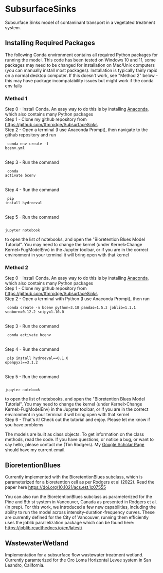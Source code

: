 # SubsurfaceSinks
Subsurface Sinks model of contaminant transport in a vegetated treatment system. 

## Installing Required Packages
The following Conda environment contains all required Python packages for running the model. This code has been tested on Windows 10 and 11, some packages may need to be changed for installation on Mac/Unix computers (you can manually install most packages). Installation is typically fairly rapid on a normal desktop computer.  If this doesn't work, see "Method 2" below - this may have package incompatability issues but might work if the conda env fails
 <br>
 ### Method 1
Step 0 - Install Conda. An easy way to do this is by installing [Anaconda](https://www.anaconda.com/), which also contains many Python packages<br>
Step 1 - Clone my github repository from https://github.com/tfmrodge/SubsurfaceSinks<br>
Step 2 - Open a terminal (I use Anaconda Prompt), then navigate to the github repository and run <pre><code> conda env create -f bcenv.yml</code></pre><br>
Step 3 - Run the command <pre><code> conda activate bcenv</code></pre><br>
Step 4 - Run the command <pre><code> pip install hydroeval</code></pre><br>
Step 5 - Run the command <pre><code> jupyter notebook</code></pre> to open the list of notebooks, and open the "Bioretention Blues Model Tutorial". You may need to change the kernel (under Kernel>Change Kernel>FugModelEnv) in the Jupyter toolbar, or if you are in the correct environment in your terminal it will bring open with that kernel<br>
### Method 2
Step 0 - Install Conda. An easy way to do this is by installing [Anaconda](https://www.anaconda.com/), which also contains many Python packages<br>
Step 1 - Clone my github repository from https://github.com/tfmrodge/SubsurfaceSinks<br>
Step 2 - Open a terminal with Python (I use Anaconda Prompt), then run <pre><code> conda create -n bcenv python=3.10 pandas=1.5.3 joblib=1.1.1 seaborn=0.12.2 scipy=1.10.0 </code></pre><br>
Step 3 - Run the command <pre><code> conda activate bcenv</code></pre><br>
Step 4 - Run the command <pre><code> pip install hydroeval==0.1.0 openpyxl==3.1.2</code></pre><br>
Step 5 - Run the command <pre><code> jupyter notebook</code></pre> to open the list of notebooks, and open the "Bioretention Blues Model Tutorial". You may need to change the kernel (under Kernel>Change Kernel>FugModelEnv) in the Jupyter toolbar, or if you are in the correct environment in your terminal it will bring open with that kernel<br>
Step 6 - That's it! Check out the tutorial and enjoy. Please let me know if you have problems

The models are built as class objects. To get information on the class methods, read the code. If you have questions, or notice a bug, or want to say hello, please contact me (Tim Rodgers). My [Google Scholar Page](https://scholar.google.com/citations?user=npsj5x4AAAAJ&hl=en&oi=ao) should have my current email.

## BioretentionBlues
Currently implemented with the BioretentionBlues subclass, which is parameterized for a bioretention cell as per Rodgers et al (2022). Read the paper here https://doi.org/10.1021/acs.est.1c07555

You can also run the BioretentionBlues subclass as parameterized for the Pine and 8th st system in Vancouver, Canada as presented in Rodgers et al. (in prep).
For this work, we introduced a few new capabilities, including the ability to run the model across intensity-duration-frequency curves. These are currently defined for the City of Vancouver, running them efficiently uses the joblib parallelization package which can be found here: https://joblib.readthedocs.io/en/latest/

## WastewaterWetland
Implementation for a subsurface flow wastewater treatment wetland. Currently paramterized for the Oro Loma Horizontal Levee system in San Leandro, California.
